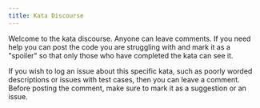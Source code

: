 ```yaml
---
title: Kata Discourse
---
```


Welcome to the kata discourse.
Anyone can leave comments.
If you need help you can post the code you are struggling with and mark it as a "spoiler" so that only those who have completed the kata can see it.

If you wish to log an issue about this specific kata,
such as poorly worded descriptions or issues with test cases,
then you can leave a comment.
Before posting the comment, make sure to mark it as a suggestion or an issue.
